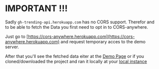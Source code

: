 # IMPORTANT !!!
Sadly `gh-trending-api.herokuapp.com` has no CORS support.
Therefor and to be able to fetch the Data you first need to opt in to CORS-anywhere.

Just go to [https://cors-anywhere.herokuapp.com](https://cors-anywhere.herokuapp.com) and request temporary acces to the demo server.

After that you'll see the fetched data eiter at the [Demo Page](https://kaihotz.github.io/gh-trends/)
or if you cloned/downloaded the project and ran it locally at your [local instance](http://localhost:3000/gh-trends)

